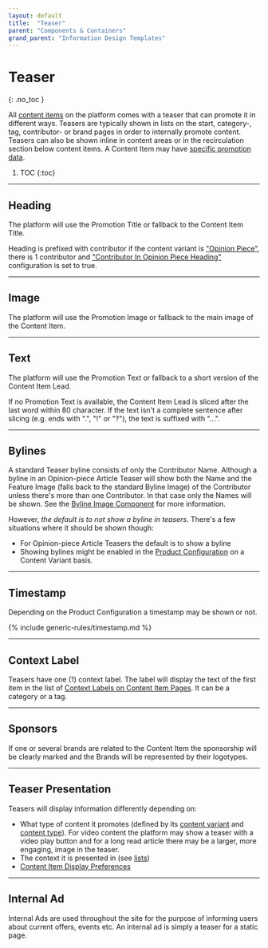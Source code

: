 ```yaml
---
layout: default
title:  "Teaser"
parent: "Components & Containers"
grand_parent: "Information Design Templates"
---
```


# Teaser
{: .no_toc }

All [content items](../data-models/content-item.md) on the platform comes with a teaser that can promote it in different ways. Teasers are typically shown in lists on the start, category-, tag, contributor- or brand pages in order to internally promote content. Teasers can also be shown inline in content areas or in the recirculation section below content items. A Content Item may have [specific promotion data](../data-models/content-item.md#promotion--indexing-data).

1. TOC
{:toc}

----

## Heading
The platform will use the Promotion Title or fallback to the Content Item Title.

Heading is prefixed with contributor if the content variant is ["Opinion Piece"](../data-models/content-type-article.html#content-variants), there is 1 contributor and ["Contributor In Opinion Piece Heading"](../configuration/content-item-preferences) configuration is set to true.

----

## Image
The platform will use the Promotion Image or fallback to the main image of the Content Item.

----

## Text
The platform will use the Promotion Text or fallback to a short version of the Content Item Lead.

If no Promotion Text is available, the Content Item Lead is sliced after the last word within 80 character. If the text isn't a complete sentence after slicing (e.g. ends with ".", "!" or "?"), the text is suffixed with "…".

----

## Bylines

A standard Teaser byline consists of only the Contributor Name. Although a byline in an Opinion-piece Article Teaser will show both the Name and the Feature Image (falls back to the standard Byline Image) of the Contributor unless there's more than one Contributor. In that case only the Names will be shown. See the [Byline Image Component](components-and-containers-byline-image.md) for more information.  

However, *the default is to not show a byline in teasers*. There's a few situations where it should be shown though:
* For Opinion-piece Article Teasers the default is to show a byline
* Showing bylines might be enabled in the [Product Configuration](../configuration/content-item-teaser-preferences.md) on a Content Variant basis.

----

## Timestamp
Depending on the Product Configuration a timestamp may be shown or not. 

{% include generic-rules/timestamp.md %}

----

## Context Label

Teasers have one (1) context label. The label will display the text of the first item in the list of [Context Labels on Content Item Pages](content-item.md#context-label). It can be a category or a tag.

----

## Sponsors

If one or several brands are related to the Content Item the sponsorship will be clearly marked and the Brands will be represented by their logotypes.

----

## Teaser Presentation

Teasers will display information differently depending on: 
* What type of content it promotes (defined by its [content variant](../data-models/content-item.html#content-variants) and [content type](../data-models/content-item.html)). For video content the platform may show a teaser with a video play button and for a long read article there may be a larger, more engaging, image in the teaser.
* The context it is presented in (see [lists](components-and-containers-list.md))
* [Content Item Display Preferences](../configuration/general-product-preferences.md) 

----

## Internal Ad

Internal Ads are used throughout the site for the purpose of informing users about current offers, events etc. An 
internal ad is simply a teaser for a static page.

